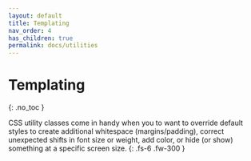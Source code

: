 ```yaml
---
layout: default
title: Templating
nav_order: 4
has_children: true
permalink: docs/utilities
---
```


# Templating
{: .no_toc }

CSS utility classes come in handy when you to want to override default styles to create additional whitespace (margins/padding), correct unexpected shifts in font size or weight, add color, or hide (or show) something at a specific screen size.
{: .fs-6 .fw-300 }
